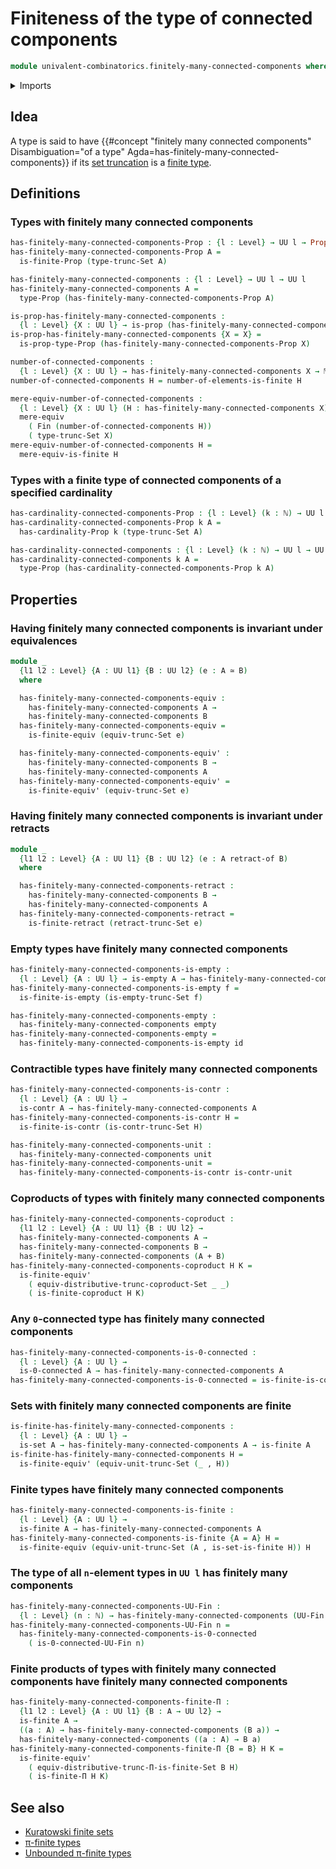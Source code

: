 # Finiteness of the type of connected components

```agda
module univalent-combinatorics.finitely-many-connected-components where
```

<details><summary>Imports</summary>

```agda
open import elementary-number-theory.natural-numbers

open import foundation.0-connected-types
open import foundation.contractible-types
open import foundation.coproduct-types
open import foundation.dependent-pair-types
open import foundation.empty-types
open import foundation.equivalences
open import foundation.function-types
open import foundation.functoriality-set-truncation
open import foundation.mere-equivalences
open import foundation.propositional-truncations
open import foundation.propositions
open import foundation.retracts-of-types
open import foundation.set-truncations
open import foundation.sets
open import foundation.truncation-levels
open import foundation.unit-type
open import foundation.universe-levels

open import univalent-combinatorics.coproduct-types
open import univalent-combinatorics.dependent-function-types
open import univalent-combinatorics.distributivity-of-set-truncation-over-finite-products
open import univalent-combinatorics.finite-types
open import univalent-combinatorics.retracts-of-finite-types
open import univalent-combinatorics.standard-finite-types
```

</details>

## Idea

A type is said to have
{{#concept "finitely many connected components"  Disambiguation="of a type" Agda=has-finitely-many-connected-components}}
if its [set truncation](foundation.set-truncations.md) is a
[finite type](univalent-combinatorics.finite-types.md).

## Definitions

### Types with finitely many connected components

```agda
has-finitely-many-connected-components-Prop : {l : Level} → UU l → Prop l
has-finitely-many-connected-components-Prop A =
  is-finite-Prop (type-trunc-Set A)

has-finitely-many-connected-components : {l : Level} → UU l → UU l
has-finitely-many-connected-components A =
  type-Prop (has-finitely-many-connected-components-Prop A)

is-prop-has-finitely-many-connected-components :
  {l : Level} {X : UU l} → is-prop (has-finitely-many-connected-components X)
is-prop-has-finitely-many-connected-components {X = X} =
  is-prop-type-Prop (has-finitely-many-connected-components-Prop X)

number-of-connected-components :
  {l : Level} {X : UU l} → has-finitely-many-connected-components X → ℕ
number-of-connected-components H = number-of-elements-is-finite H

mere-equiv-number-of-connected-components :
  {l : Level} {X : UU l} (H : has-finitely-many-connected-components X) →
  mere-equiv
    ( Fin (number-of-connected-components H))
    ( type-trunc-Set X)
mere-equiv-number-of-connected-components H =
  mere-equiv-is-finite H
```

### Types with a finite type of connected components of a specified cardinality

```agda
has-cardinality-connected-components-Prop : {l : Level} (k : ℕ) → UU l → Prop l
has-cardinality-connected-components-Prop k A =
  has-cardinality-Prop k (type-trunc-Set A)

has-cardinality-connected-components : {l : Level} (k : ℕ) → UU l → UU l
has-cardinality-connected-components k A =
  type-Prop (has-cardinality-connected-components-Prop k A)
```

## Properties

### Having finitely many connected components is invariant under equivalences

```agda
module _
  {l1 l2 : Level} {A : UU l1} {B : UU l2} (e : A ≃ B)
  where

  has-finitely-many-connected-components-equiv :
    has-finitely-many-connected-components A →
    has-finitely-many-connected-components B
  has-finitely-many-connected-components-equiv =
    is-finite-equiv (equiv-trunc-Set e)

  has-finitely-many-connected-components-equiv' :
    has-finitely-many-connected-components B →
    has-finitely-many-connected-components A
  has-finitely-many-connected-components-equiv' =
    is-finite-equiv' (equiv-trunc-Set e)
```

### Having finitely many connected components is invariant under retracts

```agda
module _
  {l1 l2 : Level} {A : UU l1} {B : UU l2} (e : A retract-of B)
  where

  has-finitely-many-connected-components-retract :
    has-finitely-many-connected-components B →
    has-finitely-many-connected-components A
  has-finitely-many-connected-components-retract =
    is-finite-retract (retract-trunc-Set e)
```

### Empty types have finitely many connected components

```agda
has-finitely-many-connected-components-is-empty :
  {l : Level} {A : UU l} → is-empty A → has-finitely-many-connected-components A
has-finitely-many-connected-components-is-empty f =
  is-finite-is-empty (is-empty-trunc-Set f)

has-finitely-many-connected-components-empty :
  has-finitely-many-connected-components empty
has-finitely-many-connected-components-empty =
  has-finitely-many-connected-components-is-empty id
```

### Contractible types have finitely many connected components

```agda
has-finitely-many-connected-components-is-contr :
  {l : Level} {A : UU l} →
  is-contr A → has-finitely-many-connected-components A
has-finitely-many-connected-components-is-contr H =
  is-finite-is-contr (is-contr-trunc-Set H)

has-finitely-many-connected-components-unit :
  has-finitely-many-connected-components unit
has-finitely-many-connected-components-unit =
  has-finitely-many-connected-components-is-contr is-contr-unit
```

### Coproducts of types with finitely many connected components

```agda
has-finitely-many-connected-components-coproduct :
  {l1 l2 : Level} {A : UU l1} {B : UU l2} →
  has-finitely-many-connected-components A →
  has-finitely-many-connected-components B →
  has-finitely-many-connected-components (A + B)
has-finitely-many-connected-components-coproduct H K =
  is-finite-equiv'
    ( equiv-distributive-trunc-coproduct-Set _ _)
    ( is-finite-coproduct H K)
```

### Any `0`-connected type has finitely many connected components

```agda
has-finitely-many-connected-components-is-0-connected :
  {l : Level} {A : UU l} →
  is-0-connected A → has-finitely-many-connected-components A
has-finitely-many-connected-components-is-0-connected = is-finite-is-contr
```

### Sets with finitely many connected components are finite

```agda
is-finite-has-finitely-many-connected-components :
  {l : Level} {A : UU l} →
  is-set A → has-finitely-many-connected-components A → is-finite A
is-finite-has-finitely-many-connected-components H =
  is-finite-equiv' (equiv-unit-trunc-Set (_ , H))
```

### Finite types have finitely many connected components

```agda
has-finitely-many-connected-components-is-finite :
  {l : Level} {A : UU l} →
  is-finite A → has-finitely-many-connected-components A
has-finitely-many-connected-components-is-finite {A = A} H =
  is-finite-equiv (equiv-unit-trunc-Set (A , is-set-is-finite H)) H
```

### The type of all `n`-element types in `UU l` has finitely many components

```agda
has-finitely-many-connected-components-UU-Fin :
  {l : Level} (n : ℕ) → has-finitely-many-connected-components (UU-Fin l n)
has-finitely-many-connected-components-UU-Fin n =
  has-finitely-many-connected-components-is-0-connected
    ( is-0-connected-UU-Fin n)
```

### Finite products of types with finitely many connected components have finitely many connected components

```agda
has-finitely-many-connected-components-finite-Π :
  {l1 l2 : Level} {A : UU l1} {B : A → UU l2} →
  is-finite A →
  ((a : A) → has-finitely-many-connected-components (B a)) →
  has-finitely-many-connected-components ((a : A) → B a)
has-finitely-many-connected-components-finite-Π {B = B} H K =
  is-finite-equiv'
    ( equiv-distributive-trunc-Π-is-finite-Set B H)
    ( is-finite-Π H K)
```

## See also

- [Kuratowski finite sets](univalent-combinatorics.kuratowski-finite-sets.md)
- [π-finite types](univalent-combinatorics.pi-finite-types.md)
- [Unbounded π-finite types](univalent-combinatorics.unbounded-pi-finite-types.md)
